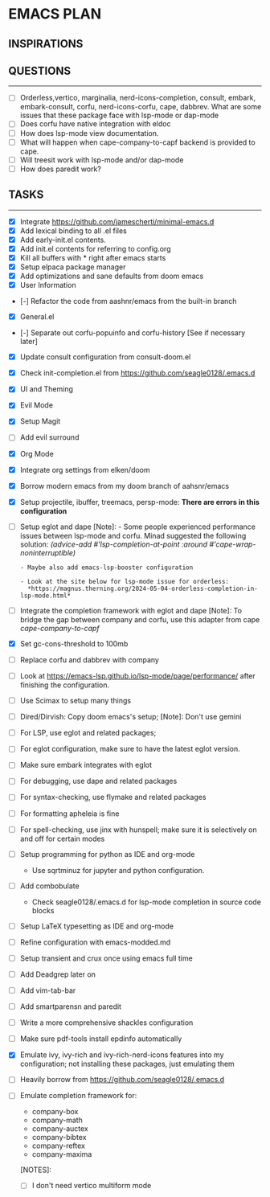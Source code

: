 # EMACS PLAN

## INSPIRATIONS

## QUESTIONS

---

- [ ] Orderless,vertico, marginalia, nerd-icons-completion, consult, embark, embark-consult, corfu, nerd-icons-corfu, cape, dabbrev. What are some issues that these package face with lsp-mode or dap-mode
- [ ] Does corfu have native integration with eldoc
- [ ] How does lsp-mode view documentation.
- [ ] What will happen when cape-company-to-capf backend is provided to cape.
- [ ] Will treesit work with lsp-mode and/or dap-mode
- [ ] How does paredit work?

## TASKS

---

- [x] Integrate https://github.com/jamescherti/minimal-emacs.d
- [x] Add lexical binding to all .el files
- [x] Add early-init.el contents.
- [x] Add init.el contents for referring to config.org
- [x] Kill all buffers with \* right after emacs starts
- [x] Setup elpaca package manager
- [x] Add optimizations and sane defaults from doom emacs
- [x] User Information
- [-] Refactor the code from aashnr/emacs from the built-in branch
- [x] General.el
- [-] Separate out corfu-popuinfo and corfu-history [See if necessary later]
- [x] Update consult configuration from consult-doom.el
- [x] Check init-completion.el from https://github.com/seagle0128/.emacs.d
- [x] UI and Theming
- [x] Evil Mode
- [x] Setup Magit
- [ ] Add evil surround
- [x] Org Mode
- [x] Integrate org settings from elken/doom
- [x] Borrow modern emacs from my doom branch of aahsnr/emacs
- [x] Setup projectile, ibuffer, treemacs, persp-mode: **There are errors in this configuration**
- [ ] Setup eglot and dape
      [Note]: - Some people experienced performance issues between lsp-mode and corfu.
      Minad suggested the following solution:
      _(advice-add #'lsp-completion-at-point :around #'cape-wrap-noninterruptible)_

      - Maybe also add emacs-lsp-booster configuration

      - Look at the site below for lsp-mode issue for orderless:
        *https://magnus.therning.org/2024-05-04-orderless-completion-in-lsp-mode.html*

- [ ] Integrate the completion framework with eglot and dape
      [Note]: To bridge the gap between company and corfu, use this adapter from cape
      _cape-company-to-capf_
- [x] Set gc-cons-threshold to 100mb
- [ ] Replace corfu and dabbrev with company
- [ ] Look at https://emacs-lsp.github.io/lsp-mode/page/performance/ after finishing the configuration.
- [ ] Use Scimax to setup many things
- [ ] Dired/Dirvish: Copy doom emacs's setup; [Note]: Don't use gemini
- [ ] For LSP, use eglot and related packages;
- [ ] For eglot configuration, make sure to have the latest eglot version.
- [ ] Make sure embark integrates with eglot
- [ ] For debugging, use dape and related packages
- [ ] For syntax-checking, use flymake and related packages
- [ ] For formatting apheleia is fine
- [ ] For spell-checking, use jinx with hunspell; make sure it is selectively on and off for certain modes
- [ ] Setup programming for python as IDE and org-mode
  - Use sqrtminuz for jupyter and python configuration.
- [ ] Add combobulate
  - Check seagle0128/.emacs.d for lsp-mode completion in source code blocks
- [ ] Setup LaTeX typesetting as IDE and org-mode
- [ ] Refine configuration with emacs-modded.md
- [ ] Setup transient and crux once using emacs full time
- [ ] Add Deadgrep later on
- [ ] Add vim-tab-bar
- [ ] Add smartparensn and paredit
- [ ] Write a more comprehensive shackles configuration
- [ ] Make sure pdf-tools install epdinfo automatically
- [x] Emulate ivy, ivy-rich and ivy-rich-nerd-icons features into my configuration; not installing these packages, just emulating them
- [ ] Heavily borrow from https://github.com/seagle0128/.emacs.d
- [ ] Emulate completion framework for:
  - company-box
  - company-math
  - company-auctex
  - company-bibtex
  - company-reftex
  - company-maxima

  [NOTES]:
  - [ ] I don't need vertico multiform mode
